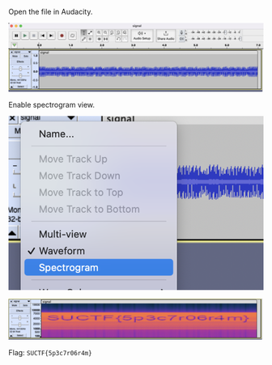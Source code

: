 Open the file in Audacity.

![1.png](./screenshots/1.png)

Enable spectrogram view.

![2.png](./screenshots/2.png)

![3.png](./screenshots/3.png)

Flag: `SUCTF{5p3c7r06r4m}`